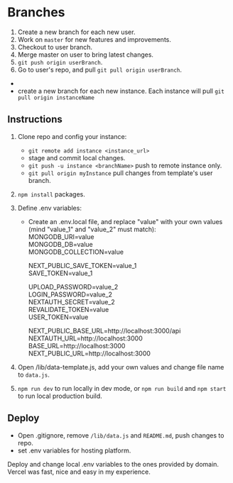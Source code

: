 # Branches

1. Create a new branch for each new user.
2. Work on `master` for new features and improvements.
3. Checkout to user branch.
4. Merge master on user to bring latest changes.
5. `git push origin userBranch`.
6. Go to user's repo, and pull `git pull origin userBranch`.

-
- create a new branch for each new instance. Each instance will pull `git pull origin instanceName`

## Instructions

1. Clone repo and config your instance:
   - `git remote add instance <instance_url>`
   - stage and commit local changes.
   - `git push -u instance <branchName>` push to remote instance only.
   - `git pull origin myInstance` pull changes from template's user branch.
2. `npm install` packages.
3. Define .env variables:

   - Create an .env.local file, and replace "value" with your own values (mind "value_1" and "value_2" must match):  
      MONGODB_URI=value  
      MONGODB_DB=value  
      MONGODB_COLLECTION=value

     NEXT_PUBLIC_SAVE_TOKEN=value_1  
      SAVE_TOKEN=value_1

     UPLOAD_PASSWORD=value_2  
      LOGIN_PASSWORD=value_2  
      NEXTAUTH_SECRET=value_2  
      REVALIDATE_TOKEN=value  
      USER_TOKEN=value

     NEXT_PUBLIC_BASE_URL=http://localhost:3000/api  
      NEXTAUTH_URL=http://localhost:3000  
      BASE_URL=http://localhost:3000  
      NEXT_PUBLIC_URL=http://localhost:3000

4. Open /lib/data-template.js, add your own values and change file name to `data.js`.
5. `npm run dev` to run locally in dev mode, or `npm run build` and `npm start` to run local production build.

## Deploy

- Open .gitignore, remove `/lib/data.js` and `README.md`, push changes to repo.
- set .env variables for hosting platform.

Deploy and change local .env variables to the ones provided by domain. Vercel was fast, nice and easy in my experience.
